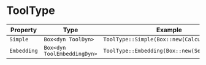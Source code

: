 # ToolType

| Property | Type | Example |
|----------|------|---------|
| `Simple` | `Box<dyn ToolDyn>` | `ToolType::Simple(Box::new(CalculatorTool))` |
| `Embedding` | `Box<dyn ToolEmbeddingDyn>` | `ToolType::Embedding(Box::new(SearchTool))` |